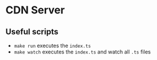 # CDN Server

## Useful scripts

- `make run` executes the `index.ts`
- `make watch` executes the `index.ts` and watch all `.ts` files
